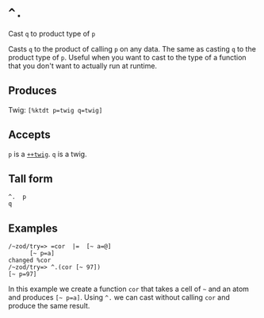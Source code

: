 `^.`
====

Cast `q` to product type of `p`

Casts `q` to the product of calling `p` on any data. The same as
casting `q` to the product type of `p`. Useful when you want to
cast to the type of a function that you don't want to actually
run at runtime.

Produces
--------

Twig: `[%ktdt p=twig q=twig]`

Accepts
-------

`p` is a [`++twig`](). `q` is a twig.

Tall form
---------

    ^.  p
    q

Examples
--------

    /~zod/try=> =cor  |=  [~ a=@]
          [~ p=a]
    changed %cor
    /~zod/try=> ^.(cor [~ 97])
    [~ p=97]

In this example we create a function `cor` that takes a cell of `~` and an
atom and produces `[~ p=a]`. Using `^.` we can cast without calling
`cor` and produce the same result.
